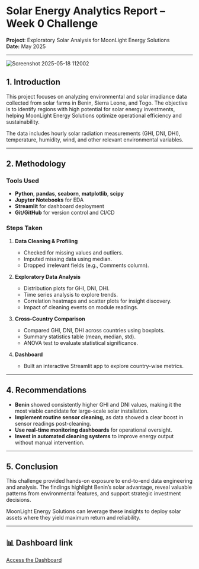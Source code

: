 # Solar Energy Analytics Report – Week 0 Challenge
**Project**: Exploratory Solar Analysis for MoonLight Energy Solutions  
**Date:** May 2025

---
![Screenshot 2025-05-18 112002](https://github.com/user-attachments/assets/2e794232-0c68-4d83-9e2a-f563f8f55ba8)


## 1. Introduction

This project focuses on analyzing environmental and solar irradiance data collected from solar farms in Benin, Sierra Leone, and Togo. The objective is to identify regions with high potential for solar energy investments, helping MoonLight Energy Solutions optimize operational efficiency and sustainability.

The data includes hourly solar radiation measurements (GHI, DNI, DHI), temperature, humidity, wind, and other relevant environmental variables.

---

## 2. Methodology

### Tools Used
- **Python**, **pandas**, **seaborn**, **matplotlib**, **scipy**
- **Jupyter Notebooks** for EDA
- **Streamlit** for dashboard deployment
- **Git/GitHub** for version control and CI/CD

### Steps Taken
1. **Data Cleaning & Profiling**
   - Checked for missing values and outliers.
   - Imputed missing data using median.
   - Dropped irrelevant fields (e.g., Comments column).

2. **Exploratory Data Analysis**
   - Distribution plots for GHI, DNI, DHI.
   - Time series analysis to explore trends.
   - Correlation heatmaps and scatter plots for insight discovery.
   - Impact of cleaning events on module readings.

3. **Cross-Country Comparison**
   - Compared GHI, DNI, DHI across countries using boxplots.
   - Summary statistics table (mean, median, std).
   - ANOVA test to evaluate statistical significance.

4. **Dashboard**
   - Built an interactive Streamlit app to explore country-wise metrics.

---

## 4. Recommendations

- **Benin** showed consistently higher GHI and DNI values, making it the most viable candidate for large-scale solar installation.
- **Implement routine sensor cleaning**, as data showed a clear boost in sensor readings post-cleaning.
- **Use real-time monitoring dashboards** for operational oversight.
- **Invest in automated cleaning systems** to improve energy output without manual intervention.

---

## 5. Conclusion

This challenge provided hands-on exposure to end-to-end data engineering and analysis. The findings highlight Benin’s solar advantage, reveal valuable patterns from environmental features, and support strategic investment decisions.

MoonLight Energy Solutions can leverage these insights to deploy solar assets where they yield maximum return and reliability.

---

## 📊 Dashboard link
[Access the Dashboard](https://solar-challenge-week1-p5njyqbwxwka6xau6sh5hd.streamlit.app/)
